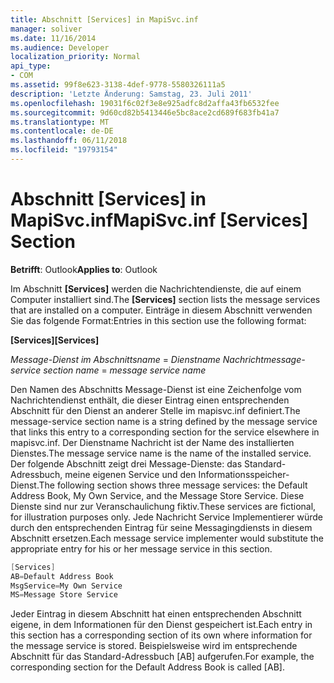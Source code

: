 ```yaml
---
title: Abschnitt [Services] in MapiSvc.inf
manager: soliver
ms.date: 11/16/2014
ms.audience: Developer
localization_priority: Normal
api_type:
- COM
ms.assetid: 99f8e623-3138-4def-9778-5580326111a5
description: 'Letzte Änderung: Samstag, 23. Juli 2011'
ms.openlocfilehash: 19031f6c02f3e8e925adfc8d2affa43fb6532fee
ms.sourcegitcommit: 9d60cd82b5413446e5bc8ace2cd689f683fb41a7
ms.translationtype: MT
ms.contentlocale: de-DE
ms.lasthandoff: 06/11/2018
ms.locfileid: "19793154"
---
```

# <a name="mapisvcinf-services-section"></a><span data-ttu-id="0080c-103">Abschnitt [Services] in MapiSvc.inf</span><span class="sxs-lookup"><span data-stu-id="0080c-103">MapiSvc.inf [Services] Section</span></span>

  
  
<span data-ttu-id="0080c-104">**Betrifft**: Outlook</span><span class="sxs-lookup"><span data-stu-id="0080c-104">**Applies to**: Outlook</span></span> 
  
<span data-ttu-id="0080c-105">Im Abschnitt **[Services]** werden die Nachrichtendienste, die auf einem Computer installiert sind.</span><span class="sxs-lookup"><span data-stu-id="0080c-105">The **[Services]** section lists the message services that are installed on a computer.</span></span> <span data-ttu-id="0080c-106">Einträge in diesem Abschnitt verwenden Sie das folgende Format:</span><span class="sxs-lookup"><span data-stu-id="0080c-106">Entries in this section use the following format:</span></span> 
  
 <span data-ttu-id="0080c-107">**[Services]**</span><span class="sxs-lookup"><span data-stu-id="0080c-107">**[Services]**</span></span>
  
 <span data-ttu-id="0080c-108">_Message-Dienst im Abschnittsname_ =  _Dienstname Nachricht_</span><span class="sxs-lookup"><span data-stu-id="0080c-108">_message-service section name_ =  _message service name_</span></span>
  
<span data-ttu-id="0080c-109">Den Namen des Abschnitts Message-Dienst ist eine Zeichenfolge vom Nachrichtendienst enthält, die dieser Eintrag einen entsprechenden Abschnitt für den Dienst an anderer Stelle im mapisvc.inf definiert.</span><span class="sxs-lookup"><span data-stu-id="0080c-109">The message-service section name is a string defined by the message service that links this entry to a corresponding section for the service elsewhere in mapisvc.inf.</span></span> <span data-ttu-id="0080c-110">Der Dienstname Nachricht ist der Name des installierten Dienstes.</span><span class="sxs-lookup"><span data-stu-id="0080c-110">The message service name is the name of the installed service.</span></span> <span data-ttu-id="0080c-111">Der folgende Abschnitt zeigt drei Message-Dienste: das Standard-Adressbuch, meine eigenen Service und den Informationsspeicher-Dienst.</span><span class="sxs-lookup"><span data-stu-id="0080c-111">The following section shows three message services: the Default Address Book, My Own Service, and the Message Store Service.</span></span> <span data-ttu-id="0080c-112">Diese Dienste sind nur zur Veranschaulichung fiktiv.</span><span class="sxs-lookup"><span data-stu-id="0080c-112">These services are fictional, for illustration purposes only.</span></span> <span data-ttu-id="0080c-113">Jede Nachricht Service Implementierer würde durch den entsprechenden Eintrag für seine Messagingdiensts in diesem Abschnitt ersetzen.</span><span class="sxs-lookup"><span data-stu-id="0080c-113">Each message service implementer would substitute the appropriate entry for his or her message service in this section.</span></span>
  
```cpp
[Services]
AB=Default Address Book
MsgService=My Own Service
MS=Message Store Service

```

<span data-ttu-id="0080c-114">Jeder Eintrag in diesem Abschnitt hat einen entsprechenden Abschnitt eigene, in dem Informationen für den Dienst gespeichert ist.</span><span class="sxs-lookup"><span data-stu-id="0080c-114">Each entry in this section has a corresponding section of its own where information for the message service is stored.</span></span> <span data-ttu-id="0080c-115">Beispielsweise wird im entsprechende Abschnitt für das Standard-Adressbuch [AB] aufgerufen.</span><span class="sxs-lookup"><span data-stu-id="0080c-115">For example, the corresponding section for the Default Address Book is called [AB].</span></span>
  

